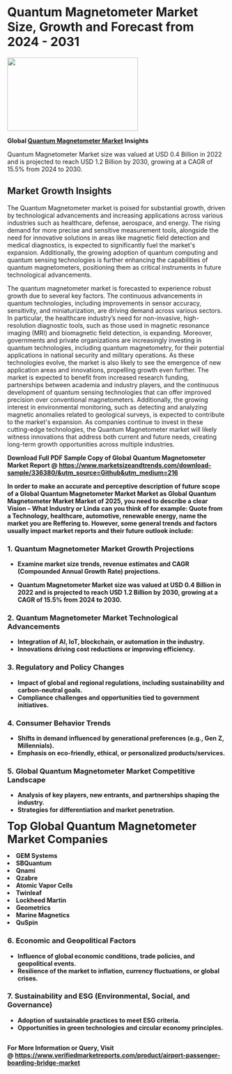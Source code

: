 <H1>Quantum Magnetometer Market Size, Growth and Forecast from 2024 - 2031</H1><img class="aligncenter size-medium wp-image-584254" src="https://thirdeyenews.in/wp-content/uploads/2024/09/Global-Market-Research-300x168.jpeg" alt="" width="300" height="168" /><p><strong>Global&nbsp;<a href="https://www.marketsizeandtrends.com/download-sample/336380/&amp;utm_source=Github&utm_medium=216">Quantum Magnetometer Market</a> Insights</strong></p><p>Quantum Magnetometer Market size was valued at USD 0.4 Billion in 2022 and is projected to reach USD 1.2 Billion by 2030, growing at a CAGR of 15.5% from 2024 to 2030.</p><p><h2>Market Growth Insights</h2> <p>The Quantum Magnetometer market is poised for substantial growth, driven by technological advancements and increasing applications across various industries such as healthcare, defense, aerospace, and energy. The rising demand for more precise and sensitive measurement tools, alongside the need for innovative solutions in areas like magnetic field detection and medical diagnostics, is expected to significantly fuel the market's expansion. Additionally, the growing adoption of quantum computing and quantum sensing technologies is further enhancing the capabilities of quantum magnetometers, positioning them as critical instruments in future technological advancements.</p> <p><strong></strong></p> <p>The quantum magnetometer market is forecasted to experience robust growth due to several key factors. The continuous advancements in quantum technologies, including improvements in sensor accuracy, sensitivity, and miniaturization, are driving demand across various sectors. In particular, the healthcare industry’s need for non-invasive, high-resolution diagnostic tools, such as those used in magnetic resonance imaging (MRI) and biomagnetic field detection, is expanding. Moreover, governments and private organizations are increasingly investing in quantum technologies, including quantum magnetometry, for their potential applications in national security and military operations. As these technologies evolve, the market is also likely to see the emergence of new application areas and innovations, propelling growth even further. The market is expected to benefit from increased research funding, partnerships between academia and industry players, and the continuous development of quantum sensing technologies that can offer improved precision over conventional magnetometers. Additionally, the growing interest in environmental monitoring, such as detecting and analyzing magnetic anomalies related to geological surveys, is expected to contribute to the market's expansion. As companies continue to invest in these cutting-edge technologies, the Quantum Magnetometer market will likely witness innovations that address both current and future needs, creating long-term growth opportunities across multiple industries. <p><strong></p><p><span class=""><strong>Download Full PDF Sample Copy of Global Quantum Magnetometer Market Report</strong> @ <a href="https://www.marketsizeandtrends.com/download-sample/336380/&amp;utm_source=Github&utm_medium=216" target="_blank">https://www.marketsizeandtrends.com/download-sample/336380/&amp;utm_source=Github&utm_medium=216</a></span></p><p>In order to make an accurate and perceptive description of future scope of a Global&nbsp;Quantum Magnetometer Market Market as Global&nbsp;Quantum Magnetometer Market Market of 2025, you need to describe a clear Vision &ndash; What Industry or Linda can you think of for example: Quote from a Technology, healthcare, automotive, renewable energy, name the market you are Reffering to. However, some general trends and factors usually impact market reports and their future outlook include:</p><h3>1.&nbsp;<strong>Quantum Magnetometer Market Growth Projections</strong></h3><ul><li>Examine market size trends, revenue estimates and CAGR (Compounded Annual Growth Rate) projections.</li><li><p>Quantum Magnetometer Market size was valued at USD 0.4 Billion in 2022 and is projected to reach USD 1.2 Billion by 2030, growing at a CAGR of 15.5% from 2024 to 2030.</p></li></ul><h3>2.&nbsp;<strong>Quantum Magnetometer Market Technological Advancements</strong></h3><ul><li>Integration of AI, IoT, blockchain, or automation in the industry.</li><li>Innovations driving cost reductions or improving efficiency.</li></ul><h3>3.&nbsp;<strong>Regulatory and Policy Changes</strong></h3><ul><li>Impact of global and regional regulations, including sustainability and carbon-neutral goals.</li><li>Compliance challenges and opportunities tied to government initiatives.</li></ul><h3>4.&nbsp;<strong>Consumer Behavior Trends</strong></h3><ul><li>Shifts in demand influenced by generational preferences (e.g., Gen Z, Millennials).</li><li>Emphasis on eco-friendly, ethical, or personalized products/services.</li></ul><h3>5.&nbsp;<strong>Global Quantum Magnetometer Market Competitive Landscape</strong></h3><ul><li>Analysis of key players, new entrants, and partnerships shaping the industry.</li><li>Strategies for differentiation and market penetration.</li></ul><p data-pm-slice="1 1 []"><span style="color: inherit; font-family: inherit; font-size: 25px;">Top Global Quantum Magnetometer Market Companies</span></p><div class="" data-test-id=""><p><li>GEM Systems</li><li> SBQuantum</li><li> Qnami</li><li> Qzabre</li><li> Atomic Vapor Cells</li><li> Twinleaf</li><li> Lockheed Martin</li><li> Geometrics</li><li> Marine Magnetics</li><li> QuSpin</li></p></div><h3>6.&nbsp;<strong>Economic and Geopolitical Factors</strong></h3><ul><li>Influence of global economic conditions, trade policies, and geopolitical events.</li><li>Resilience of the market to inflation, currency fluctuations, or global crises.</li></ul><h3>7.&nbsp;<strong>Sustainability and ESG (Environmental, Social, and Governance)</strong></h3><ul><li>Adoption of sustainable practices to meet ESG criteria.</li><li>Opportunities in green technologies and circular economy principles.</li></ul><h2><strong style="font-size: 14px;">For More Information or Query, Visit @&nbsp;</strong><a style="background-color: #ffffff; font-size: 14px;" href="https://www.marketsizeandtrends.com/report/quantum-magnetometer-market/" target="_blank">https://www.verifiedmarketreports.com/product/airport-passenger-boarding-bridge-market</a></h2>
